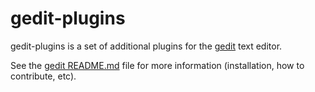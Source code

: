 gedit-plugins
=============

gedit-plugins is a set of additional plugins for the
[gedit](https://gedit-technology.github.io/apps/gedit/) text editor.

See the
[gedit README.md](https://gitlab.gnome.org/GNOME/gedit/blob/master/README.md)
file for more information (installation, how to contribute, etc).
